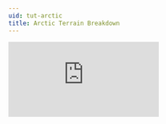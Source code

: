 ```yaml
---
uid: tut-arctic
title: Arctic Terrain Breakdown
---
```

<div class="embed-responsive embed-responsive-16by9">
<iframe class="embed-responsive-item" src="https://www.youtube-nocookie.com/embed/0_hJ5u98Las" frameborder="0" allow="accelerometer; autoplay; encrypted-media; gyroscope; picture-in-picture" allowfullscreen></iframe>
</div>